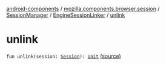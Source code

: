 [android-components](../../../index.md) / [mozilla.components.browser.session](../../index.md) / [SessionManager](../index.md) / [EngineSessionLinker](index.md) / [unlink](./unlink.md)

# unlink

`fun unlink(session: `[`Session`](../../-session/index.md)`): `[`Unit`](https://kotlinlang.org/api/latest/jvm/stdlib/kotlin/-unit/index.html) [(source)](https://github.com/mozilla-mobile/android-components/blob/master/components/browser/session/src/main/java/mozilla/components/browser/session/SessionManager.kt#L64)